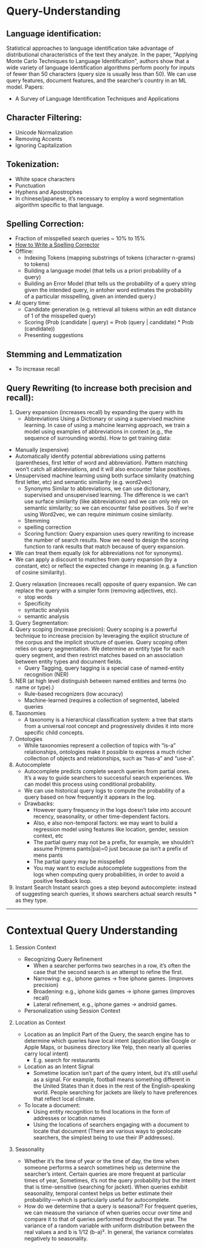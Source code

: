 # Query-Understanding

## Language identification:
Statistical approaches to language identification take advantage of distributional characteristics of the text they analyze.
In the paper, "Applying Monte Carlo Techniques to Language Identification", authors show that a wide variety of language identification algorithms perform poorly for inputs of fewer than 50 characters (query size is usually less than 50).
We can use query features, document features, and the searcher’s country in an ML model. 
Papers:
- A Survey of Language Identification Techniques
and Applications
## Character Filtering:
  * Unicode Normalization
  * Removing Accents
  * Ignoring Capitalization
## Tokenization:
  * White space characters
  * Punctuation
  * Hyphens and Apostrophes
  * In chinese/japanese, it’s necessary to employ a word segmentation algorithm specific to that language.
## Spelling Correction:
  * Fraction of misspelled search queries ~ 10% to 15%
  * [How to Write a Spelling Corrector](http://norvig.com/spell-correct.html)
  * Offline:
    * Indexing Tokens (mapping substrings of tokens (character n-grams) to tokens)
    * Building a language model (that tells us a priori probability of a query)
    * Building an Error Model (that tells us the probability of a query string given the intended query, in antoher word  estimates the probability of a particular misspelling, given an intended query.)
  * At query time:
    * Candidate generation (e.g. retrieval all tokens within an edit distance of 1 of the misspelled query)
    * Scoring (Prob (candidate | query) ∝ Prob (query | candidate) * Prob (candidate))
    * Presenting suggestions
## Stemming and Lemmatization
  * To increase recall
## Query Rewriting (to increase both precision and recall):
1. Query expansion (increases recall) by expanding the query with its
    * Abbreviations
Using a Dictionary or using a supervised machine learning. In case of using a mahcine learning approach, we train a model using examples of abbreviations in context (e.g., the sequence of surrounding words). How to get training data:
- Manually (expensive)
- Automatically identify potential abbreviations using patterns (parentheses, first letter of word and abbreviation). Pattern matching won’t catch all abbreviations, and it will also encounter false positives.
- Unsupervised machine learning using both surface similarity (matching first letter, etc) and  semantic similarity (e.g. word2vec)
    * Synonyms
Similar to abbreviations, we can use dictionary, supervised and unsupervised learning. The difference is we can’t use surface similarity (like abbreviations) and we can only rely on semantic similarity; so we can encounter false positives. So if we’re using Word2vec, we can require minimum cosine similarity.
    * Stemming 
    * spelling correction
    * Scoring function: Query expansion uses query rewriting to increase the number of search results. Now we need to design the scoring function to rank results that match because of query expansion. 
- We can treat them equally (ok for abbreviations not for synonyms). 
- We can apply a discount to matches from query expansion (by a constant, etc) or reflect the expected change in meaning (e.g. a function of cosine similarity).
2. Query relaxation (increases recall) opposite of query expansion. We can replace the query with a simpler form (removing adjectives, etc).
    * stop words
    * Specificity
    * syntactic analysis
    * semantic analysis
3. Query Segmentation:
4. Query scoping (increase precision): Query scoping is a powerful technique to increase precision by leveraging the explicit structure of the corpus and the implicit structure of queries. Query scoping often relies on query segmentation. We determine an entity type for each query segment, and then restrict matches based on an association between entity types and document fields.
    * Query Tagging, query tagging is a special case of named-entity recognition (NER)
5. NER (at high level distinguish between named entities and terms (no name or type).)
    * Rule-based recognizers (low accuracy)
    * Machine-learned (requires a collection of segmented, labeled queries
6. Taxonomies 
    * A taxonomy is a hierarchical classification system: a tree that starts from a universal root concept and progressively divides it into more specific child concepts. 
7. Ontologies
    * While taxonomies represent a collection of topics with “is-a” relationships, ontologies make it possible to express a much richer collection of objects and relationships, such as “has-a” and “use-a”. 
8. Autocomplete
    * Autocomplete predicts complete search queries from partial ones. It’s a way to guide searchers to successful search experiences. We can model this process using conditional probability. 
    * We can use historical query logs to compute the probability of a query based on how frequently it appears in the log. 
    * Drawbacks:
      * However query frequency in the logs doesn’t take into account recency, seasonality, or other time-dependent factors. 
      * Also, e also non-temporal factors: we may want to build a regression model using features like location, gender, session context, etc
      * The partial query may not be a prefix, for example, we shouldn’t assume Pr(mens pants|pa)=0 just because pa isn’t a prefix of mens pants
      * The partial query may be misspelled
      * You may want to exclude autocomplete suggestions from the logs when computing query probabilities, in order to avoid a positive feedback loop.
9. Instant Search
Instant search goes a step beyond autocomplete: instead of suggesting search queries, it shows searchers actual search results     * as they type.

***

# Contextual Query Understanding
1. Session Context
    * Recognizing Query Refinement
      * When a searcher performs two searches in a row, it’s often the case that the second search is an attempt to refine the first.
      * Narrowing: e.g., iphone games -> free iphone games. (improves precision)
      * Broadening: e.g., iphone kids games -> iphone games (improves recall)
      * Lateral refinement, e.g., iphone games -> android games.
    * Personalization using Session Context
2. Location as Context

    * Location as an Implicit Part of the Query, the search engine has to determine which queries have local intent (application like Google or Apple Maps, or business directory like Yelp, then nearly all queries carry local intent)
      * E.g. search for restaurants
    * Location as an Intent Signal	
      * Sometime location isn’t part of the query intent, but it’s still useful as a signal. For example, football means something different in the United States than it does in the rest of the English-speaking world. People searching for jackets are likely to have preferences that reflect local climate.
    * To locate a document:
      * Using entity recognition to find locations in the form of addresses or location names
      * Using the locations of searchers engaging with a document to locate that document (There are various ways to geolocate searchers, the simplest being to use their IP addresses).
	
3. Seasonality
    * Whether it’s the time of year or the time of day, the time when someone performs a search sometimes help us determine the searcher’s intent.  Certain queries are more frequent at particular times of year, Sometimes, it’s not the query probability but the intent that is time-sensitive (searching for jacket).  When queries exhibit seasonality, temporal context helps us better estimate their probability — which is particularly useful for autocomplete. 
    * How do we determine that a query is seasonal? For frequent queries, we can measure the variance of when queries occur over time and compare it to that of queries performed throughout the year. The variance of a random variable with uniform distribution between the real values a and b is 1/12 (b-a)².  In general, the variance correlates negatively to seasonality.
